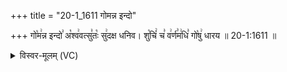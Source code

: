 +++
title = "20-1_1611 गोमन्न इन्दो"

+++
गो꣡म꣢न्न इन्दो꣣ अ꣡श्व꣢वत्सु꣣तः꣡ सु꣢दक्ष धनिव। शु꣡चिं꣢ च꣣ व꣢र्ण꣣म꣢धि꣣ गो꣡षु꣢ धारय ॥ 20-1:1611 ॥

<details><summary>विस्वर-मूलम् (VC)</summary>

गोमन्न इन्दो अश्ववत्सुतः सुदक्ष धनिव । शुचिं च वर्णमधि गोषु धारय ॥१६११॥
</details>